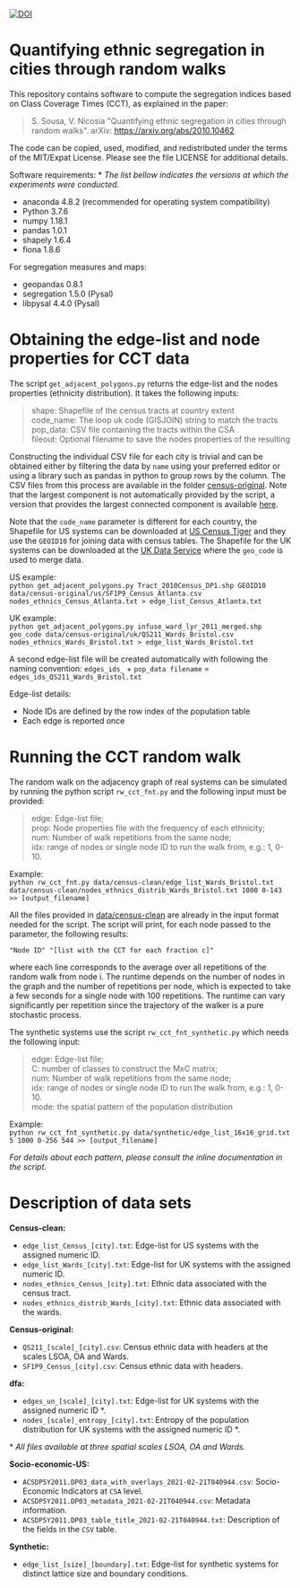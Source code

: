 [![DOI](https://zenodo.org/badge/408901149.svg)](https://zenodo.org/badge/latestdoi/408901149)

# Quantifying ethnic segregation in cities through random walks

This repository contains software to compute the segregation indices
based on Class Coverage Times (CCT), as explained in the paper:  

> S. Sousa, V. Nicosia
> "Quantifying ethnic segregation in cities through random walks".
> arXiv: https://arxiv.org/abs/2010.10462

The code can be copied, used, modified, and redistributed under the
terms of the MIT/Expat License. Please see the file LICENSE for
additional details.


Software requirements:
\* *The list bellow indicates the versions at which the experiments were conducted.*
- anaconda 4.8.2 (recommended for operating system compatibility)
- Python 3.7.6
- numpy 1.18.1
- pandas 1.0.1
- shapely 1.6.4
- fiona 1.8.6

For segregation measures and maps:
- geopandas 0.8.1
- segregation 1.5.0 (Pysal)
- libpysal 4.4.0 (Pysal)


# Obtaining the edge-list and node properties for CCT data  

The script `get_adjacent_polygons.py` returns the edge-list and the nodes
properties (ethnicity distribution). It takes the following inputs:

> shape:     Shapefile of the census tracts at country extent  
> code_name: The loop uk code (GISJOIN) string to match the tracts  
> pop_data:  CSV file containing the tracts within the CSA  
> fileout:   Optional filename to save the nodes properties of the resulting  

Constructing the individual CSV file for each city is trivial and can be
obtained either by filtering the data by `name` using your preferred editor or
using a library such as pandas in python to group rows by the column. The CSV
files from this process are available in the folder
[census-original](census-original/). Note that the largest component is not
automatically provided by the script, a version that provides the largest
connected component is available
[here](https://mygit.katolaz.net/covid_19_ethnicity/rw-segregation/src/branch/master/cct/get_adjacencies_connected.py).

Note that the `code_name` parameter is different for each country, the Shapefile
for US systems can be downloaded at [US Census
Tiger](https://www2.census.gov/geo/tiger/TIGER2010DP1/Tract_2010Census_DP1.zip)
and they use the `GEOID10` for joining data with census tables. The Shapefile for
the UK systems can be downloaded at the [UK Data
Service](https://statistics.ukdataservice.ac.uk/dataset/2011-census-geography-boundaries-wards-and-electoral-divisions)
where the `geo_code` is used to merge data.

US example:  
`python get_adjacent_polygons.py Tract_2010Census_DP1.shp GEOID10 data/census-original/us/SF1P9_Census_Atlanta.csv nodes_ethnics_Census_Atlanta.txt > edge_list_Census_Atlanta.txt`

UK example:  
`python get_adjacent_polygons.py infuse_ward_lyr_2011_merged.shp geo_code data/census-original/uk/QS211_Wards_Bristol.csv nodes_ethnics_Wards_Bristol.txt > edge_list_Wards_Bristol.txt`

A second edge-list file will be created automatically with following the naming
convention:
`edges_ids_` + `pop_data filename` = `edges_ids_QS211_Wards_Bristol.txt`

Edge-list details:
* Node IDs are defined by the row index of the population table
* Each edge is reported once


# Running the CCT random walk  

The random walk on the adjacency graph of real systems can be simulated by
running the python script `rw_cct_fnt.py` and the following input must be
provided:

> edge:    Edge-list file;  
> prop:    Node properties file with the frequency of each ethnicity;  
> num:     Number of walk repetitions from the same node;  
> idx:     range of nodes or single node ID to run the walk from, e.g.: 1, 0-10.  

Example:  
`python rw_cct_fnt.py data/census-clean/edge_list_Wards_Bristol.txt data/census-clean/nodes_ethnics_distrib_Wards_Bristol.txt 1000 0-143 >> [output_filename]`

All the files provided in [data/census-clean](data/census-clean) are already in
the input format needed for the script. The script will print, for each node
passed to the <idx> parameter, the following results:
```
"Node ID" "[list with the CCT for each fraction c]"
```
where each line corresponds to the average over all repetitions of the random
walk from node i. The runtime depends on the number of nodes in the graph and
the number of repetitions per node, which is expected to take a few seconds
for a single node with 100 repetitions. The runtime can vary significantly per
repetition since the trajectory of the walker is a pure stochastic process.

The synthetic systems use the script `rw_cct_fnt_synthetic.py` which needs the
following input:

> edge:    Edge-list file;  
> C:       number of classes to construct the MxC matrix;  
> num:     Number of walk repetitions from the same node;  
> idx:     range of nodes or single node ID to run the walk from, e.g.: 1, 0-10.  
> mode:    the spatial pattern of the population distribution

Example:  
`python rw_cct_fnt_synthetic.py data/synthetic/edge_list_16x16_grid.txt 5 1000 0-256 544 >> [output_filename]`

*For details about each pattern, please consult the inline documentation in the script.*


# Description of data sets

**Census-clean:**

- `edge_list_Census_[city].txt`: Edge-list for US systems with the assigned numeric ID.
- `edge_list_Wards_[city].txt`: Edge-list for UK systems with the assigned numeric ID.
- `nodes_ethnics_Census_[city].txt`: Ethnic data associated with the census tract.
- `nodes_ethnics_distrib_Wards_[city].txt`: Ethnic data associated with the wards.

**Census-original:**
- `QS211_[scale]_[city].csv`: Census ethnic data with headers at the scales
LSOA, OA and Wards.
- `SF1P9_Census_[city].csv`: Census ethnic data with headers.

**dfa:**  
- `edges_un_[scale]_[city].txt`: Edge-list for UK systems with the assigned
numeric ID \*.
- `nodes_[scale]_entropy_[city].txt`: Entropy of the population distribution for
UK systems with the assigned numeric ID \*.

\* *All files available at three spatial scales LSOA, OA and Wards.*

**Socio-economic-US:**
- `ACSDP5Y2011.DP03_data_with_overlays_2021-02-21T040944.csv`: Socio-Economic Indicators at `CSA` level.
- `ACSDP5Y2011.DP03_metadata_2021-02-21T040944.csv`: Metadata information.
- `ACSDP5Y2011.DP03_table_title_2021-02-21T040944.txt`: Description of the fields in the `CSV` table.

**Synthetic:**
- `edge_list_[size]_[boundary].txt`: Edge-list for synthetic systems for
distinct lattice size and boundary conditions.
